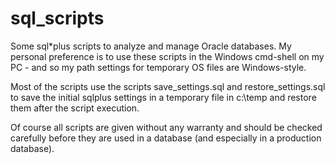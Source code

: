 sql_scripts
===========

Some sql*plus scripts to analyze and manage Oracle databases.
My personal preference is to use these scripts in the 
Windows cmd-shell on my PC - and so my path settings for
temporary OS files are Windows-style.

Most of the scripts use the scripts save_settings.sql and
restore_settings.sql to save the initial sqlplus settings
in a temporary file in c:\temp and restore them after the
script execution. 

Of course all scripts are given without any warranty and 
should be checked carefully before they are used in a 
database (and especially in a production database).
